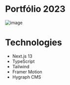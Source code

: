 # Portfólio 2023

![image]()

#  Technologies

- Next.js 13
- TypeScript
- Tailwind
- Framer Motion
- Hygraph CMS
